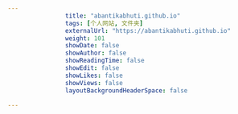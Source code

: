 ---
                title: "abantikabhuti.github.io"
                tags: [个人网站, 文件夹]
                externalUrl: "https://abantikabhuti.github.io"
                weight: 101
                showDate: false
                showAuthor: false
                showReadingTime: false
                showEdit: false
                showLikes: false
                showViews: false
                layoutBackgroundHeaderSpace: false
                ---

